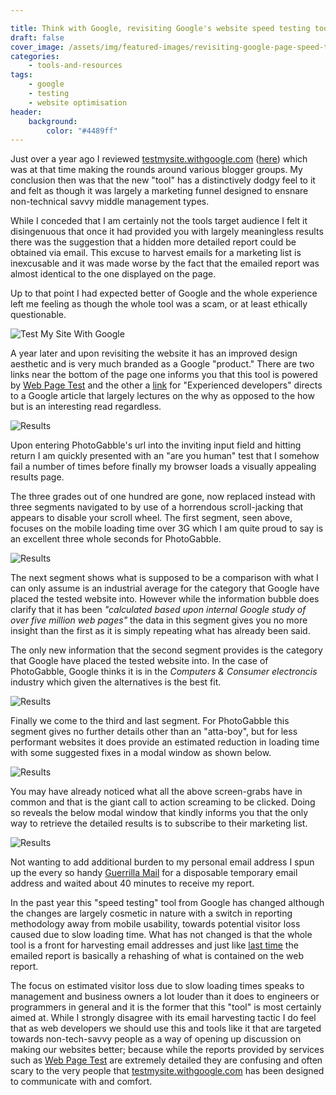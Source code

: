 ```yaml
---

title: Think with Google, revisiting Google's website speed testing tool.
draft: false
cover_image: /assets/img/featured-images/revisiting-google-page-speed-tool.png
categories:
    - tools-and-resources
tags:
    - google
    - testing
    - website optimisation
header:
    background:
        color: "#4489ff"
---
```


Just over a year ago I reviewed [testmysite.withgoogle.com](https://testmysite.withgoogle.com) ([here](/blog/tools-and-resources/think-with-google-test-my-site/)) which was at that time making the rounds around various blogger groups. My conclusion then was that the new "tool" has a distinctively dodgy feel to it and felt as though it was largely a marketing funnel designed to ensnare non-technical savvy middle management types.

While I conceded that I am certainly not the tools target audience I felt it disingenuous that once it had provided you with largely meaningless results there was the suggestion that a hidden more detailed report could be obtained via email. This excuse to harvest emails for a marketing list is inexcusable and it was made worse by the fact that the emailed report was almost identical to the one displayed on the page.

Up to that point I had expected better of Google and the whole experience left me feeling as though the whole tool was a scam, or at least ethically questionable. 

![Test My Site With Google](/assets/img/revisiting-google-page-speed-tool-6.png "Google Mobile Website Speed Test Tool 2018")

A year later and upon revisiting the website it has an improved design aesthetic and is very much branded as a Google "product." There are two links near the bottom of the page one informs you that this tool is powered by [Web Page Test](http://www.webpagetest.org/) and the other a [link](https://developers.google.com/web/fundamentals/performance/why-performance-matters/) for "Experienced developers" directs to a Google article that largely lectures on the why as opposed to the how but is an interesting read regardless.

![Results](/assets/img/revisiting-google-page-speed-tool-1.png "Google Mobile Website Speed Test Tool 2018")

Upon entering PhotoGabble's url into the inviting input field and hitting return I am quickly presented with an "are you human" test that I somehow fail a number of times before finally my browser loads a visually appealing results page.

The three grades out of one hundred are gone, now replaced instead with three segments navigated to by use of a horrendous scroll-jacking that appears to disable your scroll wheel. The first segment, seen above, focuses on the mobile loading time over 3G which I am quite proud to say is an excellent three whole seconds for PhotoGabble.

![Results](/assets/img/revisiting-google-page-speed-tool-2.png "Google Mobile Website Speed Test Tool 2018")

The next segment shows what is supposed to be a comparison with what I can only assume is an industrial average for the category that Google have placed the tested website into. However while the information bubble does clarify that it has been _"calculated based upon internal Google study of over five million web pages"_ the data in this segment gives you no more insight than the first as it is simply repeating what has already been said.

The only new information that the second segment provides is the category that Google have placed the tested website into. In the case of PhotoGabble, Google thinks it is in the _Computers & Consumer electroncis_ industry which given the alternatives is the best fit.

![Results](/assets/img/revisiting-google-page-speed-tool-3.png "Google Mobile Website Speed Test Tool 2018")

Finally we come to the third and last segment. For PhotoGabble this segment gives no further details other than an "atta-boy", but for less performant websites it does provide an estimated reduction in loading time with some suggested fixes in a modal window as shown below.

![Results](/assets/img/revisiting-google-page-speed-tool-4.png "Google Mobile Website Speed Test Tool 2018")

You may have already noticed what all the above screen-grabs have in common and that is the giant call to action screaming to be clicked. Doing so reveals the below modal window that kindly informs you that the only way to retrieve the detailed results is to subscribe to their marketing list.

![Results](/assets/img/revisiting-google-page-speed-tool-5.png "Google Mobile Website Speed Test Tool 2018")

Not wanting to add additional burden to my personal email address I spun up the every so handy [Guerrilla Mail](https://www.guerrillamail.com) for a disposable temporary email address and waited about 40 minutes to receive my report.

In the past year this "speed testing" tool from Google has changed although the changes are largely cosmetic in nature with a switch in reporting methodology away from mobile usability, towards potential visitor loss caused due to slow loading time. What has not changed is that the whole tool is a front for harvesting email addresses and just like [last time](/blog/tools-and-resources/think-with-google-test-my-site/) the emailed report is basically a rehashing of what is contained on the web report.

The focus on estimated visitor loss due to slow loading times speaks to management and business owners a lot louder than it does to engineers or programmers in general and it is the former that this "tool" is most certainly aimed at. While I strongly disagree with its email harvesting tactic I do feel that as web developers we should use this and tools like it that are targeted towards non-tech-savvy people as a way of opening up discussion on making our websites better; because while the reports provided by services such as [Web Page Test](http://www.webpagetest.org/) are extremely detailed they are confusing and often scary to the very people that [testmysite.withgoogle.com](https://testmysite.withgoogle.com) has been designed to communicate with and comfort.
